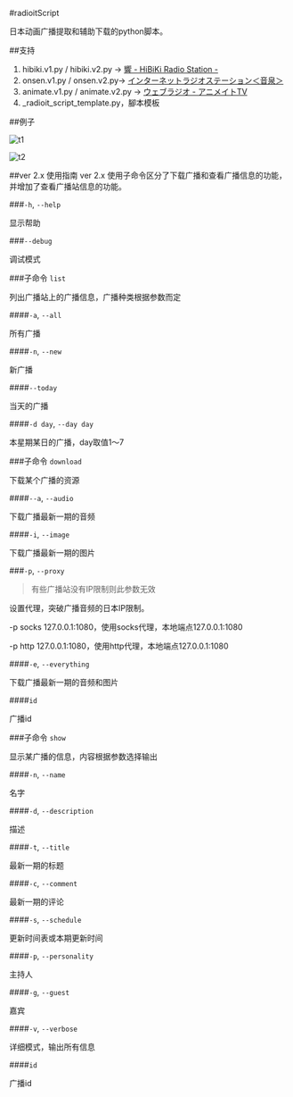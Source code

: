 #radioitScript

日本动画广播提取和辅助下载的python脚本。

##支持

1. hibiki.v1.py / hibiki.v2.py -> [響 - HiBiKi Radio Station -](http://hibiki-radio.jp/)
1. onsen.v1.py / onsen.v2.py-> [インターネットラジオステーション＜音泉＞](http://www.onsen.ag/)
1. animate.v1.py / animate.v2.py -> [ウェブラジオ - アニメイトTV](http://animate.tv/radio/)
1. _radioit_script_template.py，腳本模板

##例子

![t1](../../raw/master/ver1-1.png)

![t2](../../raw/master/ver1-2.png)

##ver 2.x 使用指南
ver 2.x 使用子命令区分了下载广播和查看广播信息的功能，并增加了查看广播站信息的功能。

###`-h`, `--help`

显示帮助

###`--debug`

调试模式

###子命令 `list`

列出广播站上的广播信息，广播种类根据参数而定

####`-a`, `--all`

所有广播

####`-n`, `--new`

新广播

####`--today`

当天的广播

####`-d day`, `--day day`

本星期某日的广播，day取值1～7

###子命令 `download`

下载某个广播的资源

####`--a`, `--audio`

下载广播最新一期的音频

####`-i`, `--image`

下载广播最新一期的图片

###`-p`, `--proxy`

>有些广播站没有IP限制则此参数无效

设置代理，突破广播音频的日本IP限制。

-p socks 127.0.0.1:1080，使用socks代理，本地端点127.0.0.1:1080

-p http 127.0.0.1:1080，使用http代理，本地端点127.0.0.1:1080

####`-e`, `--everything`

下载广播最新一期的音频和图片

####`id`

广播id

###子命令 `show`

显示某广播的信息，内容根据参数选择输出

####`-n`, `--name`

名字

####`-d`, `--description`

描述

####`-t`, `--title`

最新一期的标题

####`-c`, `--comment`

最新一期的评论

####`-s`, `--schedule`

更新时间表或本期更新时间

####`-p`, `--personality`

主持人

####`-g`, `--guest`

嘉宾

####`-v`, `--verbose`

详细模式，输出所有信息

####`id`

广播id